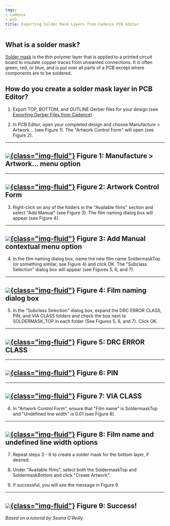 ```yaml
---
tags:
- cadence
- pcb
title: Exporting Solder Mask Layers from Cadence PCB Editor
---
```


## What is a solder mask?

[Solder mask](https://en.wikipedia.org/wiki/Solder_mask) is the thin polymer layer that is applied to a printed circuit board to insulate copper traces from unwanted connections. It is often green, red, or blue, and is put over all parts of a PCB except where components are to be soldered.

## How do you create a solder mask layer in PCB Editor?

1.  Export TOP, BOTTOM, and OUTLINE Gerber files for your design (see [Exporting Gerber Files from Cadence](exporting-gerber-files-from-cadence-pcb-editor.html)).

2.  In PCB Editor, open your completed design and choose Manufacture > Artwork... (see Figure 1). The "Artwork Control Form" will open (see Figure 2).

  -------------------------------------------------------------------------------------------------------
   [![](/solder_mask_figures/figure-01.png){class="img-fluid"}](/solder_mask_figures/figure-01.png)
                              Figure 1: Manufacture > Artwork... menu option
  -------------------------------------------------------------------------------------------------------

  -------------------------------------------------------------------------------------------------------
   [![](/solder_mask_figures/figure-02.png){class="img-fluid"}](/solder_mask_figures/figure-02.png)
                                      Figure 2: Artwork Control Form
  -------------------------------------------------------------------------------------------------------

3.  Right-click on any of the folders in the "Available films" section and select "Add Manual" (see Figure 3). The film naming dialog box will appear (see Figure 4).

  -------------------------------------------------------------------------------------------------------
   [![](/solder_mask_figures/figure-03.png){class="img-fluid"}](/solder_mask_figures/figure-03.png)
                                Figure 3: Add Manual contextual menu option
  -------------------------------------------------------------------------------------------------------

4.  In the film naming dialog box, name the new film name SoldermaskTop (or something similar, see Figure 4) and click OK. The "Subclass Selection" dialog box will appear (see Figures 5, 6, and 7).

  -------------------------------------------------------------------------------------------------------
   [![](/solder_mask_figures/figure-04.png){class="img-fluid"}](/solder_mask_figures/figure-04.png)
                                     Figure 4: Film naming dialog box
  -------------------------------------------------------------------------------------------------------

5.  In the "Subclass Selection" dialog box, expand the DRC ERROR CLASS, PIN, and VIA CLASS folders and check the box next to SOLDERMASK_TOP in each folder (See Figures 5, 6, and 7). Click OK.

  -------------------------------------------------------------------------------------------------------
   [![](/solder_mask_figures/figure-05.png){class="img-fluid"}](/solder_mask_figures/figure-05.png)
                                         Figure 5: DRC ERROR CLASS
  -------------------------------------------------------------------------------------------------------

  -------------------------------------------------------------------------------------------------------
   [![](/solder_mask_figures/figure-06.png){class="img-fluid"}](/solder_mask_figures/figure-06.png)
                                               Figure 6: PIN
  -------------------------------------------------------------------------------------------------------

  -------------------------------------------------------------------------------------------------------
   [![](/solder_mask_figures/figure-07.png){class="img-fluid"}](/solder_mask_figures/figure-07.png)
                                            Figure 7: VIA CLASS
  -------------------------------------------------------------------------------------------------------

6.  In "Artwork Control Form", ensure that "Film name" is SoldermaskTop and "Undefined line width" is 0.01 (see Figure 8).

  -------------------------------------------------------------------------------------------------------
   [![](/solder_mask_figures/figure-08.png){class="img-fluid"}](/solder_mask_figures/figure-08.png)
                           Figure 8: Film name and undefined line width options
  -------------------------------------------------------------------------------------------------------

7.  Repeat steps 3 - 6 to create a solder mask for the bottom layer, if desired.

8.  Under "Available films", select both the SoldermaskTop and SoldermaskBottom and click "Create Artwork".

9.  If successful, you will see the message in Figure 9.

  -------------------------------------------------------------------------------------------------------
   [![](/solder_mask_figures/figure-09.png){class="img-fluid"}](/solder_mask_figures/figure-09.png)
                                            Figure 9: Success!
  -------------------------------------------------------------------------------------------------------

*Based on a tutorial by Seana O'Reilly*
